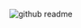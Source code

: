 ![github readme](https://github-readme-stats.vercel.app/api?username=luoye-fe&show_icons=true&theme=vue)
